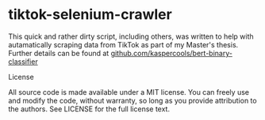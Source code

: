 # tiktok-selenium-crawler

This quick and rather dirty script, including others, was written to help with autamatically scraping data from TikTok as part of my Master's thesis. Further details can be found at [github.com/kaspercools/bert-binary-classifier](https://github.com/kaspercools/bert-binary-classifier)

License

All source code is made available under a MIT license. You can freely use and modify the code, without warranty, so long as you provide attribution to the authors. See LICENSE for the full license text.

